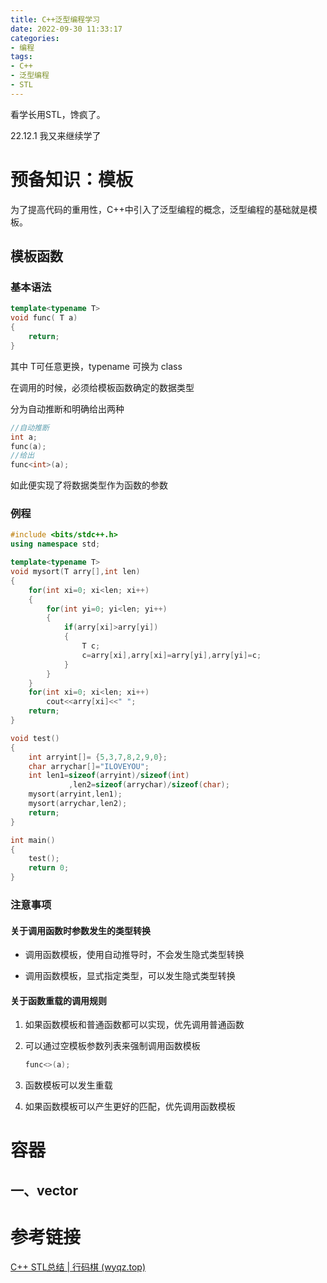 ```yaml
---
title: C++泛型编程学习
date: 2022-09-30 11:33:17
categories:
- 编程
tags: 
- C++
- 泛型编程
- STL
---
```


看学长用STL，馋疯了。

22.12.1 我又来继续学了

<!--more-->

# 预备知识：模板

为了提高代码的重用性，C++中引入了泛型编程的概念，泛型编程的基础就是模板。

## 模板函数

### 基本语法

```c++
template<typename T>
void func( T a)
{
    return;
}
```

其中 T可任意更换，typename 可换为 class

在调用的时候，必须给模板函数确定的数据类型

分为自动推断和明确给出两种

```C++
//自动推断
int a;
func(a);
//给出
func<int>(a);
```

如此便实现了将数据类型作为函数的参数

### 例程

```C++
#include <bits/stdc++.h>
using namespace std;

template<typename T>
void mysort(T arry[],int len)
{
	for(int xi=0; xi<len; xi++)
	{
		for(int yi=0; yi<len; yi++)
		{
			if(arry[xi]>arry[yi])
			{
				T c;
				c=arry[xi],arry[xi]=arry[yi],arry[yi]=c;
			}
		}
	}
	for(int xi=0; xi<len; xi++)
		cout<<arry[xi]<<" ";
	return;
}

void test()
{
	int arryint[]= {5,3,7,8,2,9,0};
	char arrychar[]="ILOVEYOU";
	int len1=sizeof(arryint)/sizeof(int)
	         ,len2=sizeof(arrychar)/sizeof(char);
	mysort(arryint,len1);
	mysort(arrychar,len2);
	return;
}

int main()
{
	test();
	return 0;
}
```



### 注意事项

#### 关于调用函数时参数发生的类型转换

- 调用函数模板，使用自动推导时，不会发生隐式类型转换

- 调用函数模板，显式指定类型，可以发生隐式类型转换

#### 关于函数重载的调用规则

1. 如果函数模板和普通函数都可以实现，优先调用普通函数

2. 可以通过空模板参数列表来强制调用函数模板

   ```C++
   func<>(a);
   ```

3. 函数模板可以发生重载

4. 如果函数模板可以产生更好的匹配，优先调用函数模板



# 容器

## 一、vector







# 参考链接

[C++ STL总结 | 行码棋 (wyqz.top)](https://wyqz.top/p/870124582.html)

